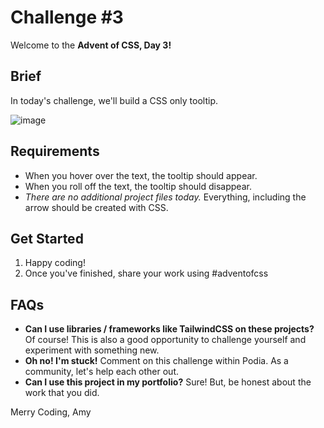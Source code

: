 # Challenge #3

Welcome to the **Advent of CSS, Day 3!**

## Brief

In today's challenge, we'll build a CSS only tooltip.

![image](https://s3.us-west-2.amazonaws.com/content.podia.com/y3sywvjisv2mv8o5t7ju496l8py9)

## Requirements

* When you hover over the text, the tooltip should appear.
* When you roll off the text, the tooltip should disappear.
* *There are no additional project files today.* Everything, including the arrow should be created with CSS.

## Get Started

1. Happy coding!
2. Once you've finished, share your work using #adventofcss

## FAQs

* **Can I use libraries / frameworks like TailwindCSS on these projects?** Of course! This is also a good opportunity to challenge yourself and experiment with something new.
* **Oh no! I'm stuck!** Comment on this challenge within Podia. As a community, let's help each other out.
* **Can I use this project in my portfolio?** Sure! But, be honest about the work that you did.

Merry Coding,
Amy